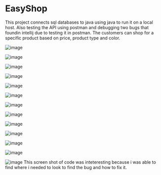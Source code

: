 # EasyShop
This project connects sql databases to java using java to run it on a local host. Also testing the API using postman and debugging two bugs that foundin intellij due to testing it in postman. The customers can shop for a specific product based on price, product type and color.

![image](https://github.com/Raffamann/EasyShop/assets/166444172/1a955fc5-5562-41d5-870e-e8f5367c1308)

![image](https://github.com/Raffamann/EasyShop/assets/166444172/3bf68022-ffde-473e-a800-fc344251a9a6)

![image](https://github.com/Raffamann/EasyShop/assets/166444172/94d07e12-4b8f-44a0-9adb-a471dac37b14)

![image](https://github.com/Raffamann/EasyShop/assets/166444172/3506226a-e654-45b8-a8a6-5d334ae877df)

![image](https://github.com/Raffamann/EasyShop/assets/166444172/4a0de327-a53f-4b15-a468-645086b15c6d)

![image](https://github.com/Raffamann/EasyShop/assets/166444172/0173701b-ca74-4801-8edb-fe396fe22363)

![image](https://github.com/Raffamann/EasyShop/assets/166444172/f4946751-1128-4279-b496-a48a26e21ec1)

![image](https://github.com/Raffamann/EasyShop/assets/166444172/9ccb336d-5f98-48b1-82c6-23e95e2e0448)

![image](https://github.com/Raffamann/EasyShop/assets/166444172/ad3ef052-a5c4-4be3-81ff-931002b6e8aa)

![image](https://github.com/Raffamann/EasyShop/assets/166444172/fec9fba3-38f4-4711-ad5c-08ce18b01dd8)

![image](https://github.com/Raffamann/EasyShop/assets/166444172/19e78cb6-31e0-4800-a367-36e72639ca7f)

![image](https://github.com/Raffamann/EasyShop/assets/166444172/cd06dde9-24fa-43eb-a187-3ffb6c13427a)

![image](https://github.com/Raffamann/EasyShop/assets/166444172/edec9494-1967-4240-9146-bb54eda3ef8f)
This screen shot of code was inteteresting because i was able to find where i needed to look to find the bug and how to fix it.

